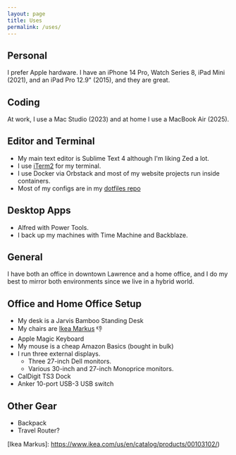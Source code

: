 ```yaml
---
layout: page
title: Uses
permalink: /uses/
---
```


## Personal

I prefer Apple hardware. I have an iPhone 14 Pro, Watch Series 8, iPad Mini (2021), and an iPad Pro 12.9" (2015), and they are great.

## Coding

At work, I use a Mac Studio (2023) and at home I use a MacBook Air (2025).

## Editor and Terminal

- My main text editor is Sublime Text 4 although I'm liking Zed a lot.
- I use [iTerm2](https://www.iterm2.com/) for my terminal.
- I use Docker via Orbstack and most of my website projects run inside containers.
- Most of my configs are in my [dotfiles repo](https://github.com/jefftriplett/dotfiles)

## Desktop Apps

- Alfred with Power Tools.
- I back up my machines with Time Machine and Backblaze.

## General

I have both an office in downtown Lawrence and a home office, and I do my best to mirror both environments since we live in a hybrid world.

## Office and Home Office Setup

- My desk is a Jarvis Bamboo Standing Desk
- My chairs are [Ikea Markus]() :thumbsdown:
- Apple Magic Keyboard
- My mouse is a cheap Amazon Basics (bought in bulk)
- I run three external displays.
  - Three 27-inch Dell monitors.
  - Various 30-inch and 27-inch Monoprice monitors.
- CalDigit TS3 Dock
- Anker 10-port USB-3 USB switch

## Other Gear

- Backpack
- Travel Router?

[Ikea Markus]: https://www.ikea.com/us/en/catalog/products/00103102/)
